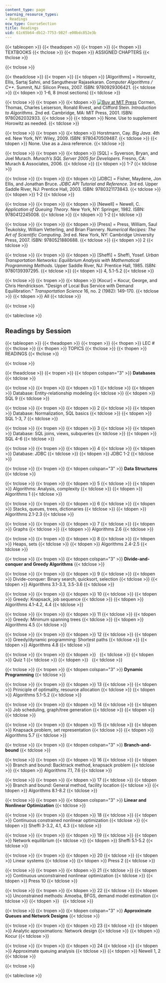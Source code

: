 ```yaml
---
content_type: page
learning_resource_types:
- Readings
ocw_type: CourseSection
title: Readings
uid: 61c65b64-db12-7753-982f-e00bdc852e3b
---
```


{{< tableopen >}}
{{< theadopen >}}
{{< tropen >}}
{{< thopen >}}
TEXTBOOKS
{{< thclose >}}
{{< thopen >}}
ASSIGNED CHAPTERS
{{< thclose >}}

{{< trclose >}}

{{< theadclose >}}
{{< tropen >}}
{{< tdopen >}}
\[Algorithms\] = Horowitz, Ellis, Sartaj Sahni, and Sanguthevar Rajasekaran. _Computer Algorithms / C++_. Summit, NJ: Silicon Press, 2007. ISBN: 9780929306421.
{{< tdclose >}}
{{< tdopen >}}
1-6, 8 (most sections)
{{< tdclose >}}

{{< trclose >}}
{{< tropen >}}
{{< tdopen >}}
[![Buy at MIT Press](https://ocwcms.mit.edu/images/mp_logo.gif)](https://mitpress.mit.edu/9780262032933) Cormen, Thomas, Charles Leiserson, Ronald Rivest, and Clifford Stein. _Introduction to Algorithms_. 2nd ed. Cambridge, MA: MIT Press, 2001. ISBN: 9780262032933.
{{< tdclose >}}
{{< tdopen >}}
None. Use to supplement Horowitz as needed.
{{< tdclose >}}

{{< trclose >}}
{{< tropen >}}
{{< tdopen >}}
Horstmann, Cay. _Big Java_. 4th ed. New York, NY: Wiley, 2009. ISBN: 9780470509487.
{{< tdclose >}}
{{< tdopen >}}
None. Use as a Java reference.
{{< tdclose >}}

{{< trclose >}}
{{< tropen >}}
{{< tdopen >}}
\[SQL\] = Syverson, Bryan, and Joel Murach. _Murach’s SQL Server 2005 for Developers_. Fresno, CA: Murach & Associates, 2006.
{{< tdclose >}}
{{< tdopen >}}
1-7
{{< tdclose >}}

{{< trclose >}}
{{< tropen >}}
{{< tdopen >}}
\[JDBC\] = Fisher, Maydene, Jon Ellis, and Jonathan Bruce. _JDBC API Tutorial and Reference_. 3rd ed. Upper Saddle River, NJ: Prentice Hall, 2003. ISBN: 9780321173843.
{{< tdclose >}}
{{< tdopen >}}
1-2
{{< tdclose >}}

{{< trclose >}}
{{< tropen >}}
{{< tdopen >}}
\[Newell\] = Newell, C. _Application of Queuing Theory_. New York, NY: Springer, 1982. ISBN: 9780412245008.
{{< tdclose >}}
{{< tdopen >}}
1-2
{{< tdclose >}}

{{< trclose >}}
{{< tropen >}}
{{< tdopen >}}
\[Press\] = Press, William, Saul Teukolsky, William Vetterling, and Brian Flannery. _Numerical Recipes: The Art of Scientific Computing_. 3rd ed. New York, NY: Cambridge University Press, 2007. ISBN: 9780521880688.
{{< tdclose >}}
{{< tdopen >}}
2
{{< tdclose >}}

{{< trclose >}}
{{< tropen >}}
{{< tdopen >}}
\[Sheffi\] = Sheffi, Yosef. _Urban Transportation Networks: Equilibrium Analysis with Mathematical Programming Methods_. Upper Saddle River, NJ: Prentice Hall, 1985. ISBN: 9780139397295.
{{< tdclose >}}
{{< tdopen >}}
4, 5.1-5.2
{{< tdclose >}}

{{< trclose >}}
{{< tropen >}}
{{< tdopen >}}
\[Kocur\] = Kocur, George, and Chris Hendrickson. "Design of Local Bus Service with Demand Equilibration." _Transportation Science_ 16, no. 2 (1982): 149-170.
{{< tdclose >}}
{{< tdopen >}}
All
{{< tdclose >}}

{{< trclose >}}

{{< tableclose >}}

Readings by Session
-------------------

{{< tableopen >}}
{{< theadopen >}}
{{< tropen >}}
{{< thopen >}}
LEC #
{{< thclose >}}
{{< thopen >}}
TOPICS
{{< thclose >}}
{{< thopen >}}
READINGS
{{< thclose >}}

{{< trclose >}}

{{< theadclose >}}
{{< tropen >}}
{{< tdopen colspan="3" >}}
**Databases**
{{< tdclose >}}

{{< trclose >}}
{{< tropen >}}
{{< tdopen >}}
1
{{< tdclose >}}
{{< tdopen >}}
Database: Entity-relationship modeling
{{< tdclose >}}
{{< tdopen >}}
SQL 9
{{< tdclose >}}

{{< trclose >}}
{{< tropen >}}
{{< tdopen >}}
2
{{< tdclose >}}
{{< tdopen >}}
Database: Normalization, SQL basics
{{< tdclose >}}
{{< tdopen >}}
SQL 1-3, 7
{{< tdclose >}}

{{< trclose >}}
{{< tropen >}}
{{< tdopen >}}
3
{{< tdclose >}}
{{< tdopen >}}
Database: SQL joins, views, subqueries
{{< tdclose >}}
{{< tdopen >}}
SQL 4-6
{{< tdclose >}}

{{< trclose >}}
{{< tropen >}}
{{< tdopen >}}
4
{{< tdclose >}}
{{< tdopen >}}
Database: JDBC
{{< tdclose >}}
{{< tdopen >}}
JDBC 1-2
{{< tdclose >}}

{{< trclose >}}
{{< tropen >}}
{{< tdopen colspan="3" >}}
**Data Structures**
{{< tdclose >}}

{{< trclose >}}
{{< tropen >}}
{{< tdopen >}}
5
{{< tdclose >}}
{{< tdopen >}}
Algorithms: Analysis, complexity
{{< tdclose >}}
{{< tdopen >}}
Algorithms 1
{{< tdclose >}}

{{< trclose >}}
{{< tropen >}}
{{< tdopen >}}
6
{{< tdclose >}}
{{< tdopen >}}
Stacks, queues, trees, dictionaries
{{< tdclose >}}
{{< tdopen >}}
Algorithms 2.1-2.3
{{< tdclose >}}

{{< trclose >}}
{{< tropen >}}
{{< tdopen >}}
7
{{< tdclose >}}
{{< tdopen >}}
Graphs
{{< tdclose >}}
{{< tdopen >}}
Algorithms 2.6
{{< tdclose >}}

{{< trclose >}}
{{< tropen >}}
{{< tdopen >}}
8
{{< tdclose >}}
{{< tdopen >}}
Heaps, sets
{{< tdclose >}}
{{< tdopen >}}
Algorithms 2.4-2.5
{{< tdclose >}}

{{< trclose >}}
{{< tropen >}}
{{< tdopen colspan="3" >}}
**Divide-and-conquer and Greedy Algorithms**
{{< tdclose >}}

{{< trclose >}}
{{< tropen >}}
{{< tdopen >}}
9
{{< tdclose >}}
{{< tdopen >}}
Divide-conquer: Binary search, quicksort, selection
{{< tdclose >}}
{{< tdopen >}}
Algorithms 3.1-3.3, 3.5-3.6
{{< tdclose >}}

{{< trclose >}}
{{< tropen >}}
{{< tdopen >}}
10
{{< tdclose >}}
{{< tdopen >}}
Greedy: Knapsack, job sequence
{{< tdclose >}}
{{< tdopen >}}
Algorithms 4.1-4.2, 4.4
{{< tdclose >}}

{{< trclose >}}
{{< tropen >}}
{{< tdopen >}}
11
{{< tdclose >}}
{{< tdopen >}}
Greedy: Minimum spanning trees
{{< tdclose >}}
{{< tdopen >}}
Algorithms 4.5
{{< tdclose >}}

{{< trclose >}}
{{< tropen >}}
{{< tdopen >}}
12
{{< tdclose >}}
{{< tdopen >}}
Greedy/dynamic programming: Shortest paths
{{< tdclose >}}
{{< tdopen >}}
Algorithms 4.8
{{< tdclose >}}

{{< trclose >}}
{{< tropen >}}
{{< tdopen >}}
 
{{< tdclose >}}
{{< tdopen >}}
Quiz 1
{{< tdclose >}}
{{< tdopen >}}
 
{{< tdclose >}}

{{< trclose >}}
{{< tropen >}}
{{< tdopen colspan="3" >}}
**Dynamic Programming**
{{< tdclose >}}

{{< trclose >}}
{{< tropen >}}
{{< tdopen >}}
13
{{< tdclose >}}
{{< tdopen >}}
Priniciple of optimality, resource allocation
{{< tdclose >}}
{{< tdopen >}}
Algorithms 5.1-5.2
{{< tdclose >}}

{{< trclose >}}
{{< tropen >}}
{{< tdopen >}}
14
{{< tdclose >}}
{{< tdopen >}}
Job scheduling, graph/tree generation
{{< tdclose >}}
{{< tdopen >}}
 
{{< tdclose >}}

{{< trclose >}}
{{< tropen >}}
{{< tdopen >}}
15
{{< tdclose >}}
{{< tdopen >}}
Knapsack problem, set representation
{{< tdclose >}}
{{< tdopen >}}
Algorithms 5.7
{{< tdclose >}}

{{< trclose >}}
{{< tropen >}}
{{< tdopen colspan="3" >}}
**Branch-and-bound**
{{< tdclose >}}

{{< trclose >}}
{{< tropen >}}
{{< tdopen >}}
16
{{< tdclose >}}
{{< tdopen >}}
Branch and bound: Backtrack method, knapsack problem
{{< tdclose >}}
{{< tdopen >}}
Algorithms 7.1, 7.6
{{< tdclose >}}

{{< trclose >}}
{{< tropen >}}
{{< tdopen >}}
17
{{< tdclose >}}
{{< tdopen >}}
Branch and bound: General method, facility location
{{< tdclose >}}
{{< tdopen >}}
Algorithms 8.1-8.2
{{< tdclose >}}

{{< trclose >}}
{{< tropen >}}
{{< tdopen colspan="3" >}}
**Linear and Nonlinear Optimization**
{{< tdclose >}}

{{< trclose >}}
{{< tropen >}}
{{< tdopen >}}
18
{{< tdclose >}}
{{< tdopen >}}
Continuous constrained nonlinear optimization
{{< tdclose >}}
{{< tdopen >}}
Sheffi 3-3.2, 4.1, 4.3
{{< tdclose >}}

{{< trclose >}}
{{< tropen >}}
{{< tdopen >}}
19
{{< tdclose >}}
{{< tdopen >}}
Network equilibrium
{{< tdclose >}}
{{< tdopen >}}
Sheffi 5.1-5.2
{{< tdclose >}}

{{< trclose >}}
{{< tropen >}}
{{< tdopen >}}
20
{{< tdclose >}}
{{< tdopen >}}
Linear systems
{{< tdclose >}}
{{< tdopen >}}
Press 2
{{< tdclose >}}

{{< trclose >}}
{{< tropen >}}
{{< tdopen >}}
21
{{< tdclose >}}
{{< tdopen >}}
Continuous unconstrained nonlinear optimization
{{< tdclose >}}
{{< tdopen >}}
Press 10
{{< tdclose >}}

{{< trclose >}}
{{< tropen >}}
{{< tdopen >}}
22
{{< tdclose >}}
{{< tdopen >}}
Unconstrained methods: Amoeba, BFGS, demand model estimation
{{< tdclose >}}
{{< tdopen >}}
 
{{< tdclose >}}

{{< trclose >}}
{{< tropen >}}
{{< tdopen colspan="3" >}}
**Approximate Queues and Network Designs**
{{< tdclose >}}

{{< trclose >}}
{{< tropen >}}
{{< tdopen >}}
23
{{< tdclose >}}
{{< tdopen >}}
Analytic approximations: Network design
{{< tdclose >}}
{{< tdopen >}}
Kocur
{{< tdclose >}}

{{< trclose >}}
{{< tropen >}}
{{< tdopen >}}
24
{{< tdclose >}}
{{< tdopen >}}
Approximate queuing analysis
{{< tdclose >}}
{{< tdopen >}}
Newell 1, 2
{{< tdclose >}}

{{< trclose >}}

{{< tableclose >}}